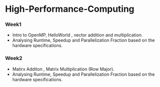 # High-Performance-Computing

### Week1
- Intro to OpenMP, HelloWorld , vector addition and multiplication. 
- Analysing Runtime, Speedup and Parallelization Fraction based on the hardware specifications.

### Week2
- Matirx Additon , Matrix Multiplication (Row Major).
- Analysing Runtime, Speedup and Parallelization Fraction based on the hardware specifications.
